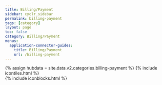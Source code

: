 ```yaml
---
title: Billing/Payment
sidebar: cyclr_sidebar
permalink: billing-payment
tags: [category]
layout: page
toc: false
category: Billing/Payment
menus:
  application-connector-guides:
    title: Billing/Payment
    url: /billing-payment
---
```

{% assign hubdata = site.data.v2.categories.billing-payment %}
{% include icontiles.html %}	
{% include iconblocks.html %}	